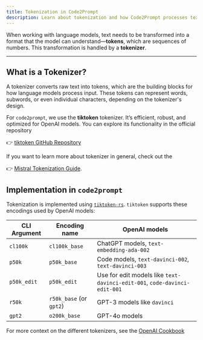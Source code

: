 ```yaml
---
title: Tokenization in Code2Prompt
description: Learn about tokenization and how Code2Prompt processes text for LLMs.
---
```


When working with language models, text needs to be transformed into a format that the model can understand—**tokens**, which are sequences of numbers. This transformation is handled by a **tokenizer**.

---

## What is a Tokenizer?

A tokenizer converts raw text into tokens, which are the building blocks for how language models process input. These tokens can represent words, subwords, or even individual characters, depending on the tokenizer's design.

For `code2prompt`, we use the **tiktoken** tokenizer. It’s efficient, robust, and optimized for OpenAI models.
You can explore its functionality in the official repository

👉 [tiktoken GitHub Repository](https://github.com/openai/tiktoken)

If you want to learn more about tokenizer in general, check out the

👉 [Mistral Tokenization Guide](https://docs.mistral.ai/guides/tokenization/).

## Implementation in `code2prompt`

Tokenization is implemented using [`tiktoken-rs`](https://github.com/zurawiki/tiktoken-rs). `tiktoken` supports these encodings used by OpenAI models:

| CLI Argument | Encoding name           | OpenAI models                                                             |
|----| ----------------------- | ------------------------------------------------------------------------- |
|`cl100k`| `cl100k_base`           | ChatGPT models, `text-embedding-ada-002`                                  |
|`p50k`| `p50k_base`             | Code models, `text-davinci-002`, `text-davinci-003`                       |
|`p50k_edit`| `p50k_edit`             | Use for edit models like `text-davinci-edit-001`, `code-davinci-edit-001` |
|`r50k`| `r50k_base` (or `gpt2`) | GPT-3 models like `davinci`                                               |
|`gpt2`| `o200k_base`            | GPT-4o models                                                             |

For more context on the different tokenizers, see the [OpenAI Cookbook](https://github.com/openai/openai-cookbook/blob/66b988407d8d13cad5060a881dc8c892141f2d5c/examples/How_to_count_tokens_with_tiktoken.ipynb)
